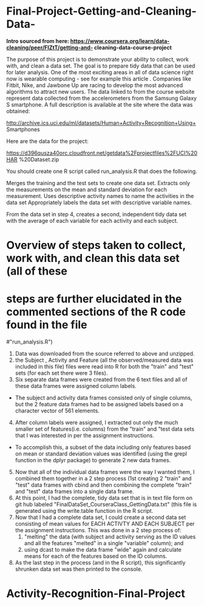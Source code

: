 # Final-Project-Getting-and-Cleaning-Data-

**Intro sourced from here:
https://www.coursera.org/learn/data-cleaning/peer/FIZtT/getting-and-
cleaning-data-course-project**


The purpose of this project is to demonstrate your ability to collect,
work with, and clean a data set. The goal is to prepare tidy data that
can be used for later analysis. One of the most exciting areas in all of
data science right now is wearable computing - see for example this
article . Companies like Fitbit, Nike, and Jawbone Up are racing to
develop the most advanced algorithms to attract new users. The data
linked to from the course website represent data collected from the
accelerometers from the Samsung Galaxy S smartphone. A full description
is available at the site where the data was obtained:

http://archive.ics.uci.edu/ml/datasets/Human+Activity+Recognition+Using+
Smartphones

Here are the data for the project:

https://d396qusza40orc.cloudfront.net/getdata%2Fprojectfiles%2FUCI%20HAR
%20Dataset.zip

You should create one R script called run_analysis.R that does the
following.

Merges the training and the test sets to create one data set. Extracts
only the measurements on the mean and standard deviation for each
measurement. Uses descriptive activity names to name the activities in
the data set Appropriately labels the data set with descriptive variable
names.

From the data set in step 4, creates a second, independent tidy data set
with the average of each variable for each activity and each subject.

# Overview of steps taken to collect, work with, and clean this data set (all of these 
# steps are further elucidated in the commented sections of the R code found in the file 
#"run_analysis.R")

1. Data was downloaded from the source referred to above and unzipped.
2. the Subject , Activity and Feature (all the observed/measured data was
 included in this file) files were read into R for both the "train" and "test" sets 
 (for each set there were 3 files).
3. Six separate data frames were created from the 6 text files and all of these data 
frames were assigned column labels. 
- The subject and activity data frames consisted only of single columns, but the 2
feature data frames had to be assigned labels based on a character vector of 561 
elements.
4. After column labels were assigned, I extracted out only the much smaller set of 
features(i.e. columns) from the "train" and "test data sets that  I was interested 
in per the assignment instructions.  
- To accomplish this, a subset of the data including only features based on mean or
standard deviation values was identified (using the grepl function in the dplyr 
package) to generate 2 new data frames.
5. Now that all of the individual data frames were the way I wanted them, I combined them 
together in a 2 step process (1st creating 2 "train" and "test" data frames
with cbind and then combining the complete "train" and "test" data frames into a 
single data frame.
6. At this point, I had the complete, tidy data set that is in text file form on git hub
labeled "FinalDataSet_CourseraClass_GettingData.txt" (this file is generated using 
the write.table function in the R script.
7. Now that I had a complete data set, I could create a second data set consisting of 
mean values for EACH ACTIVTY AND EACH SUBJECT per the assignment instructions.  This 
was done in a 2 step process of: 
    1)  "melting" the data (with subject and activity serving
    as the ID values and all the features "melted" in a single "variable" column); and
    2) using dcast to make the data frame "wide" again and calculate means for each of 
    the features based on the ID columns.
8. As the last step in the process (and in the R script), this significantly 
shrunken data set was then printed to the console.


# Activity-Recognition-Final-Project
